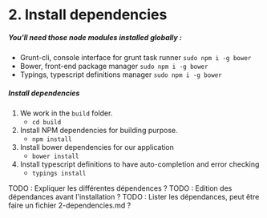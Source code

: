 # 2. Install dependencies


##### You'll need those node modules installed globally :

- Grunt-cli, console interface for grunt task runner `sudo npm i -g bower`
- Bower, front-end package manager `sudo npm i -g bower`
- Typings, typescript definitions manager `sudo npm i -g bower`


##### Install dependencies

1. We work in the `build` folder.
	- `cd build`
2. Install NPM dependencies for building purpose.
	- `npm install`
3. Install bower dependencies for our application
	- `bower install`
4. Install typescript definitions to have auto-completion and error checking
	- `typings install`




TODO : Expliquer les différentes dépendences ?
TODO : Edition des dépendances avant l'installation ?
TODO : Lister les dépendances, peut être faire un fichier 2-dependencies.md ?
